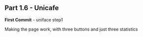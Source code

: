 ## Part 1.6 - Unicafe

**First Commit** - uniface step1

Making the page work, with three buttons and just three statistics

